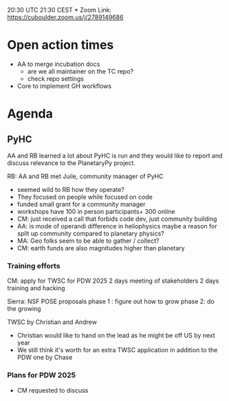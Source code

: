 20:30 UTC 21:30 CEST * Zoom Link: https://cuboulder.zoom.us/j/2789149686

# Open action times
- AA to merge incubation docs
    - are we all maintainer on the TC repo?
    - check repo settings
- Core to implement GH workflows

# Agenda
## PyHC
AA and RB learned a lot about PyHC is run and they would like to report and discuss relevance to the PlanetaryPy project.

RB: AA and RB met Juile, community manager of PyHC
- seemed wild to RB how they operate?
- They focused on people while focused on code
- funded small grant for a community manager
- workshops have 100 in person participants+ 300 online
- CM: just received a call that forbids code dev, just community building
- AA: is mode of operandi difference in heliophysics maybe a reason for split up community compared to planetary physics?
- MA: Geo folks seem to be able to gather / collect?
- CM: earth funds are also magnitudes higher than planetary

### Training efforts

CM: apply for TWSC for PDW 2025
2 days meeting of stakeholders
2 days training and hacking

Sierra: NSF POSE proposals
phase 1 : figure out how to grow
phase 2: do the growing

TWSC by Christian and Andrew
- Christian would like to hand on the lead as he might be off US by next year
- We still think it's worth for an extra TWSC application in addition to the PDW one by Chase

### Plans for PDW 2025
- CM requested to discuss
